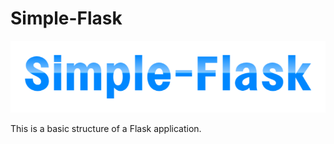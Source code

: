 # Simple-Flask

![Simple-Flask](readme_media/Simple-Flask.png)

This is a basic structure of a Flask application.

